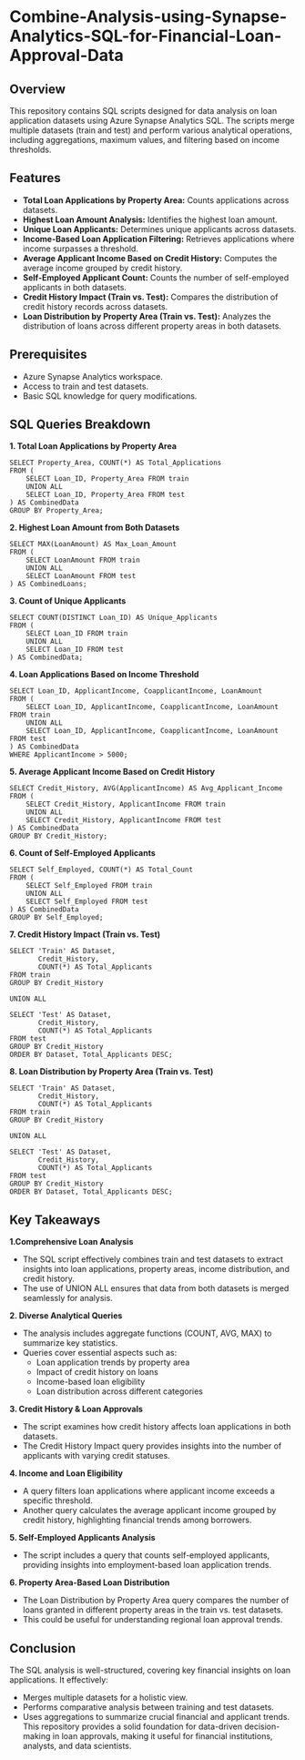 # Combine-Analysis-using-Synapse-Analytics-SQL-for-Financial-Loan-Approval-Data

## Overview
This repository contains SQL scripts designed for data analysis on loan application datasets using Azure Synapse Analytics SQL. The scripts merge multiple datasets (train and test) and perform various analytical operations, including aggregations, maximum values, and filtering based on income thresholds.

## Features
- **Total Loan Applications by Property Area:** Counts applications across datasets.
- **Highest Loan Amount Analysis:** Identifies the highest loan amount.
- **Unique Loan Applicants:** Determines unique applicants across datasets.
- **Income-Based Loan Application Filtering:** Retrieves applications where income surpasses a threshold.
- **Average Applicant Income Based on Credit History:** Computes the average income grouped by credit history.
- **Self-Employed Applicant Count:** Counts the number of self-employed applicants in both datasets.
- **Credit History Impact (Train vs. Test):** Compares the distribution of credit history records across datasets.
- **Loan Distribution by Property Area (Train vs. Test):** Analyzes the distribution of loans across different property areas in both datasets.

## Prerequisites
* Azure Synapse Analytics workspace.
* Access to train and test datasets.
* Basic SQL knowledge for query modifications.
  
## SQL Queries Breakdown

**1. Total Loan Applications by Property Area**

```
SELECT Property_Area, COUNT(*) AS Total_Applications
FROM (
    SELECT Loan_ID, Property_Area FROM train
    UNION ALL
    SELECT Loan_ID, Property_Area FROM test
) AS CombinedData
GROUP BY Property_Area;
```
**2. Highest Loan Amount from Both Datasets**

```
SELECT MAX(LoanAmount) AS Max_Loan_Amount
FROM (
    SELECT LoanAmount FROM train
    UNION ALL
    SELECT LoanAmount FROM test
) AS CombinedLoans;
```
**3. Count of Unique Applicants**
```
SELECT COUNT(DISTINCT Loan_ID) AS Unique_Applicants
FROM (
    SELECT Loan_ID FROM train
    UNION ALL
    SELECT Loan_ID FROM test
) AS CombinedData;
```
**4. Loan Applications Based on Income Threshold**

```
SELECT Loan_ID, ApplicantIncome, CoapplicantIncome, LoanAmount
FROM (
    SELECT Loan_ID, ApplicantIncome, CoapplicantIncome, LoanAmount FROM train
    UNION ALL
    SELECT Loan_ID, ApplicantIncome, CoapplicantIncome, LoanAmount FROM test
) AS CombinedData
WHERE ApplicantIncome > 5000;
```
**5. Average Applicant Income Based on Credit History**
```
SELECT Credit_History, AVG(ApplicantIncome) AS Avg_Applicant_Income
FROM (
    SELECT Credit_History, ApplicantIncome FROM train
    UNION ALL
    SELECT Credit_History, ApplicantIncome FROM test
) AS CombinedData
GROUP BY Credit_History;
```
**6. Count of Self-Employed Applicants**
```
SELECT Self_Employed, COUNT(*) AS Total_Count
FROM (
    SELECT Self_Employed FROM train
    UNION ALL
    SELECT Self_Employed FROM test
) AS CombinedData
GROUP BY Self_Employed;
```
**7. Credit History Impact (Train vs. Test)**

```
SELECT 'Train' AS Dataset, 
       Credit_History, 
       COUNT(*) AS Total_Applicants
FROM train
GROUP BY Credit_History

UNION ALL

SELECT 'Test' AS Dataset, 
       Credit_History, 
       COUNT(*) AS Total_Applicants
FROM test
GROUP BY Credit_History
ORDER BY Dataset, Total_Applicants DESC;
```
**8. Loan Distribution by Property Area (Train vs. Test)**

```
SELECT 'Train' AS Dataset, 
       Credit_History, 
       COUNT(*) AS Total_Applicants
FROM train
GROUP BY Credit_History

UNION ALL

SELECT 'Test' AS Dataset, 
       Credit_History, 
       COUNT(*) AS Total_Applicants
FROM test
GROUP BY Credit_History
ORDER BY Dataset, Total_Applicants DESC;
```

## Key Takeaways

**1.Comprehensive Loan Analysis**

* The SQL script effectively combines train and test datasets to extract insights into loan applications, property areas, income distribution, and credit history.
* The use of UNION ALL ensures that data from both datasets is merged seamlessly for analysis.
  
**2. Diverse Analytical Queries**
* The analysis includes aggregate functions (COUNT, AVG, MAX) to summarize key statistics.
* Queries cover essential aspects such as:
    -  Loan application trends by property area
    -  Impact of credit history on loans
    -  Income-based loan eligibility 
    -  Loan distribution across different categories
        
**3. Credit History & Loan Approvals**

* The script examines how credit history affects loan applications in both datasets.
* The Credit History Impact query provides insights into the number of applicants with varying credit statuses.
  
**4. Income and Loan Eligibility**

* A query filters loan applications where applicant income exceeds a specific threshold.
* Another query calculates the average applicant income grouped by credit history, highlighting financial trends among borrowers.
  
**5. Self-Employed Applicants Analysis**

* The script includes a query that counts self-employed applicants, providing insights into employment-based loan application trends.
  
**6. Property Area-Based Loan Distribution**

* The Loan Distribution by Property Area query compares the number of loans granted in different property areas in the train vs. test datasets.
* This could be useful for understanding regional loan approval trends.

## Conclusion
The SQL analysis is well-structured, covering key financial insights on loan applications. It effectively:

* Merges multiple datasets for a holistic view.
* Performs comparative analysis between training and test datasets.
* Uses aggregations to summarize crucial financial and applicant trends.
This repository provides a solid foundation for data-driven decision-making in loan approvals, making it useful for financial institutions, analysts, and data scientists.




























